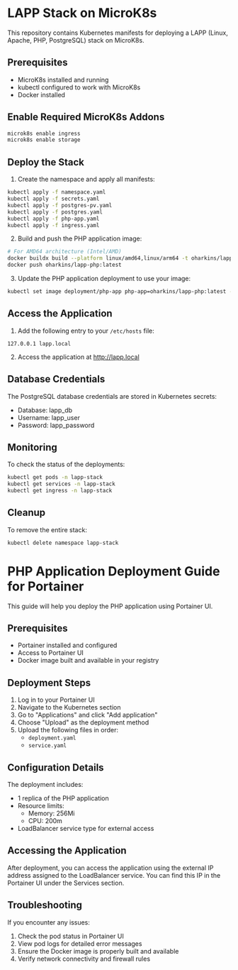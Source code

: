 # LAPP Stack on MicroK8s

This repository contains Kubernetes manifests for deploying a LAPP (Linux, Apache, PHP, PostgreSQL) stack on MicroK8s.

## Prerequisites

- MicroK8s installed and running
- kubectl configured to work with MicroK8s
- Docker installed

## Enable Required MicroK8s Addons

```bash
microk8s enable ingress
microk8s enable storage
```

## Deploy the Stack

1. Create the namespace and apply all manifests:

```bash
kubectl apply -f namespace.yaml
kubectl apply -f secrets.yaml
kubectl apply -f postgres-pv.yaml
kubectl apply -f postgres.yaml
kubectl apply -f php-app.yaml
kubectl apply -f ingress.yaml
```

2. Build and push the PHP application image:

```bash
# For AMD64 architecture (Intel/AMD)
docker buildx build --platform linux/amd64,linux/arm64 -t oharkins/lapp-php:latest .
docker push oharkins/lapp-php:latest
```

3. Update the PHP application deployment to use your image:

```bash
kubectl set image deployment/php-app php-app=oharkins/lapp-php:latest -n lapp-stack
```

## Access the Application

1. Add the following entry to your `/etc/hosts` file:
```
127.0.0.1 lapp.local
```

2. Access the application at http://lapp.local

## Database Credentials

The PostgreSQL database credentials are stored in Kubernetes secrets:
- Database: lapp_db
- Username: lapp_user
- Password: lapp_password

## Monitoring

To check the status of the deployments:

```bash
kubectl get pods -n lapp-stack
kubectl get services -n lapp-stack
kubectl get ingress -n lapp-stack
```

## Cleanup

To remove the entire stack:

```bash
kubectl delete namespace lapp-stack
```

# PHP Application Deployment Guide for Portainer

This guide will help you deploy the PHP application using Portainer UI.

## Prerequisites

- Portainer installed and configured
- Access to Portainer UI
- Docker image built and available in your registry

## Deployment Steps

1. Log in to your Portainer UI
2. Navigate to the Kubernetes section
3. Go to "Applications" and click "Add application"
4. Choose "Upload" as the deployment method
5. Upload the following files in order:
   - `deployment.yaml`
   - `service.yaml`

## Configuration Details

The deployment includes:
- 1 replica of the PHP application
- Resource limits:
  - Memory: 256Mi
  - CPU: 200m
- LoadBalancer service type for external access

## Accessing the Application

After deployment, you can access the application using the external IP address assigned to the LoadBalancer service. You can find this IP in the Portainer UI under the Services section.

## Troubleshooting

If you encounter any issues:
1. Check the pod status in Portainer UI
2. View pod logs for detailed error messages
3. Ensure the Docker image is properly built and available
4. Verify network connectivity and firewall rules 